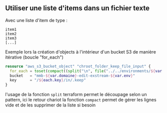 
## Utiliser une liste d'items dans un fichier texte


Avec une liste d'item de type :

```shell
item1
item2
item3
[...]
```

Exemple lors la création d'objects à l'intérieur d'un bucket S3 de manière itérative (boucle "for_each")

```tf
resource "aws_s3_bucket_object" "chroot_folder_keep_file_input" {
  for_each = toset(compact((split("\n", file("../../environments/${var.aws_env}/${var.env}/${var.domaine}/data/exstream_domains.conf") ))))
  bucket   = "mmb-${var.domaine}-edit-exstream-${var.env}"
  key      = "/${each.key}/in/.keep"
}
```

l'usage de la fonction `split` terraform permet le découpage selon un pattern, ici le retour chariot
la fonction `compact` permet de gérer les lignes vide et de les supprimer de la liste si besoin
